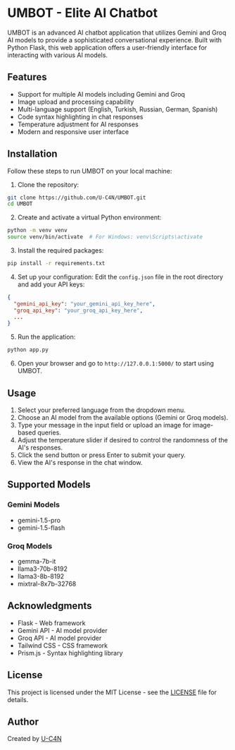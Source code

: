 # UMBOT - Elite AI Chatbot

UMBOT is an advanced AI chatbot application that utilizes Gemini and Groq AI models to provide a sophisticated conversational experience. Built with Python Flask, this web application offers a user-friendly interface for interacting with various AI models.

## Features

* Support for multiple AI models including Gemini and Groq
* Image upload and processing capability
* Multi-language support (English, Turkish, Russian, German, Spanish)
* Code syntax highlighting in chat responses
* Temperature adjustment for AI responses
* Modern and responsive user interface

## Installation

Follow these steps to run UMBOT on your local machine:

1. Clone the repository:

```bash
git clone https://github.com/U-C4N/UMBOT.git
cd UMBOT
```

2. Create and activate a virtual Python environment:

```bash
python -m venv venv
source venv/bin/activate  # For Windows: venv\Scripts\activate
```

3. Install the required packages:

```bash
pip install -r requirements.txt
```

4. Set up your configuration:
   Edit the `config.json` file in the root directory and add your API keys:

```json
{
  "gemini_api_key": "your_gemini_api_key_here",
  "groq_api_key": "your_groq_api_key_here",
  ...
}
```

5. Run the application:

```bash
python app.py
```

6. Open your browser and go to `http://127.0.0.1:5000/` to start using UMBOT.

## Usage

1. Select your preferred language from the dropdown menu.
2. Choose an AI model from the available options (Gemini or Groq models).
3. Type your message in the input field or upload an image for image-based queries.
4. Adjust the temperature slider if desired to control the randomness of the AI's responses.
5. Click the send button or press Enter to submit your query.
6. View the AI's response in the chat window.

## Supported Models

### Gemini Models
- gemini-1.5-pro
- gemini-1.5-flash

### Groq Models
- gemma-7b-it
- llama3-70b-8192
- llama3-8b-8192
- mixtral-8x7b-32768

## Acknowledgments

* Flask - Web framework
* Gemini API - AI model provider
* Groq API - AI model provider
* Tailwind CSS - CSS framework
* Prism.js - Syntax highlighting library

## License

This project is licensed under the MIT License - see the [LICENSE](LICENSE) file for details.

## Author

Created by [U-C4N](https://github.com/U-C4N)
